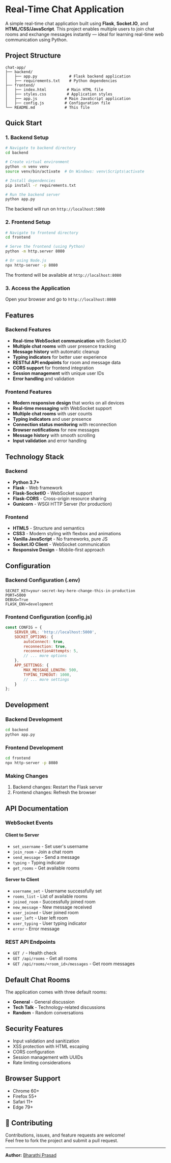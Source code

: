 # Real-Time Chat Application
A simple real-time chat application built using **Flask**, **Socket.IO**, and **HTML/CSS/JavaScript**. This project enables multiple users to join chat rooms and exchange messages instantly — ideal for learning real-time web communication using Python.

## Project Structure

```
chat-app/
├── backend/
│   ├── app.py              # Flask backend application
│   ├── requirements.txt    # Python dependencies
├── frontend/
│   ├── index.html         # Main HTML file
│   ├── styles.css         # Application styles
│   ├── app.js            # Main JavaScript application
│   ├── config.js         # Configuration file
└── README.md             # This file
```
## Quick Start

### 1. Backend Setup

```bash
# Navigate to backend directory
cd backend

# Create virtual environment
python -m venv venv
source venv/bin/activate  # On Windows: venv\Scripts\activate

# Install dependencies
pip install -r requirements.txt

# Run the backend server
python app.py
```

The backend will run on `http://localhost:5000`

### 2. Frontend Setup

```bash
# Navigate to frontend directory
cd frontend

# Serve the frontend (using Python)
python -m http.server 8080

# Or using Node.js
npx http-server -p 8080
```

The frontend will be available at `http://localhost:8080`

### 3. Access the Application

Open your browser and go to `http://localhost:8080`

## Features

### Backend Features
- **Real-time WebSocket communication** with Socket.IO
- **Multiple chat rooms** with user presence tracking
- **Message history** with automatic cleanup
- **Typing indicators** for better user experience
- **RESTful API endpoints** for room and message data
- **CORS support** for frontend integration
- **Session management** with unique user IDs
- **Error handling** and validation

### Frontend Features
- **Modern responsive design** that works on all devices
- **Real-time messaging** with WebSocket support
- **Multiple chat rooms** with user counts
- **Typing indicators** and user presence
- **Connection status monitoring** with reconnection
- **Browser notifications** for new messages
- **Message history** with smooth scrolling
- **Input validation** and error handling

## Technology Stack

### Backend
- **Python 3.7+**
- **Flask** - Web framework
- **Flask-SocketIO** - WebSocket support
- **Flask-CORS** - Cross-origin resource sharing
- **Gunicorn** - WSGI HTTP Server (for production)

### Frontend
- **HTML5** - Structure and semantics
- **CSS3** - Modern styling with flexbox and animations
- **Vanilla JavaScript** - No frameworks, pure JS
- **Socket.IO Client** - WebSocket communication
- **Responsive Design** - Mobile-first approach

## Configuration

### Backend Configuration (.env)
```
SECRET_KEY=your-secret-key-here-change-this-in-production
PORT=5000
DEBUG=True
FLASK_ENV=development
```

### Frontend Configuration (config.js)
```javascript
const CONFIG = {
    SERVER_URL: 'http://localhost:5000',
    SOCKET_OPTIONS: {
        autoConnect: true,
        reconnection: true,
        reconnectionAttempts: 5,
        // ... more options
    },
    APP_SETTINGS: {
        MAX_MESSAGE_LENGTH: 500,
        TYPING_TIMEOUT: 1000,
        // ... more settings
    }
};
```

## Development

### Backend Development
```bash
cd backend
python app.py
```

### Frontend Development
```bash
cd frontend
npx http-server -p 8080
```

### Making Changes
1. Backend changes: Restart the Flask server
2. Frontend changes: Refresh the browser

## API Documentation

### WebSocket Events

#### Client to Server
- `set_username` - Set user's username
- `join_room` - Join a chat room
- `send_message` - Send a message
- `typing` - Typing indicator
- `get_rooms` - Get available rooms

#### Server to Client
- `username_set` - Username successfully set
- `rooms_list` - List of available rooms
- `joined_room` - Successfully joined room
- `new_message` - New message received
- `user_joined` - User joined room
- `user_left` - User left room
- `user_typing` - User typing indicator
- `error` - Error message

### REST API Endpoints
- `GET /` - Health check
- `GET /api/rooms` - Get all rooms
- `GET /api/rooms/<room_id>/messages` - Get room messages

## Default Chat Rooms

The application comes with three default rooms:
- **General** - General discussion
- **Tech Talk** - Technology-related discussions
- **Random** - Random conversations

## Security Features

- Input validation and sanitization
- XSS protection with HTML escaping
- CORS configuration
- Session management with UUIDs
- Rate limiting considerations

## Browser Support

- Chrome 60+
- Firefox 55+
- Safari 11+
- Edge 79+

## 🤝 Contributing

Contributions, issues, and feature requests are welcome!  
Feel free to fork the project and submit a pull request.

---

**Author:** [Bharathi Prasad](https://github.com/bharathiprasad)
